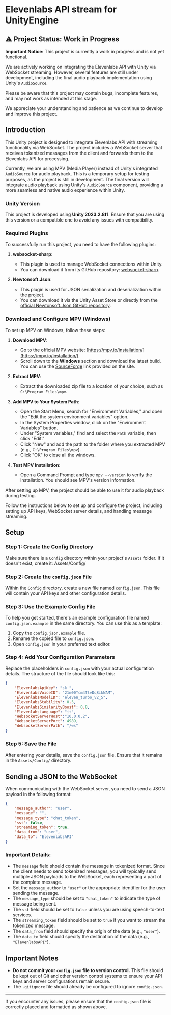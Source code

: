 # Elevenlabs API stream for UnityEngine

## ⚠️ Project Status: Work in Progress

**Important Notice:** This project is currently a work in progress and is not yet functional. 

We are actively working on integrating the Elevenlabs API with Unity via WebSocket streaming. However, several features are still under development, including the final audio playback implementation using Unity's `AudioSource`. 

Please be aware that this project may contain bugs, incomplete features, and may not work as intended at this stage.

We appreciate your understanding and patience as we continue to develop and improve this project.



## Introduction

This Unity project is designed to integrate Elevenlabs API with streaming functionality via WebSocket. The project includes a WebSocket server that receives tokenized messages from the client and forwards them to the Elevenlabs API for processing.

Currently, we are using MPV (Media Player) instead of Unity's integrated `AudioSource` for audio playback. This is a temporary setup for testing purposes, as the project is still in development. The final version will integrate audio playback using Unity's `AudioSource` component, providing a more seamless and native audio experience within Unity.

### Unity Version

This project is developed using **Unity 2023.2.8f1**. Ensure that you are using this version or a compatible one to avoid any issues with compatibility.

### Required Plugins

To successfully run this project, you need to have the following plugins:

1. **websocket-sharp**:
   - This plugin is used to manage WebSocket connections within Unity. 
   - You can download it from its GitHub repository: [websocket-sharp](https://github.com/sta/websocket-sharp).

2. **Newtonsoft.Json**:
   - This plugin is used for JSON serialization and deserialization within the project.
   - You can download it via the Unity Asset Store or directly from the [official Newtonsoft.Json GitHub repository](https://github.com/JamesNK/Newtonsoft.Json).

### Download and Configure MPV (Windows)

To set up MPV on Windows, follow these steps:

1. **Download MPV**:
   - Go to the official MPV website: [https://mpv.io/installation/](https://mpv.io/installation/)
   - Scroll down to the **Windows** section and download the latest build. You can use the [SourceForge](https://sourceforge.net/projects/mpv-player-windows/files/) link provided on the site.

2. **Extract MPV**:
   - Extract the downloaded zip file to a location of your choice, such as `C:\Program Files\mpv`.

3. **Add MPV to Your System Path**:
   - Open the Start Menu, search for "Environment Variables," and open the "Edit the system environment variables" option.
   - In the System Properties window, click on the "Environment Variables" button.
   - Under "System variables," find and select the `Path` variable, then click "Edit."
   - Click "New" and add the path to the folder where you extracted MPV (e.g., `C:\Program Files\mpv`).
   - Click "OK" to close all the windows.

4. **Test MPV Installation**:
   - Open a Command Prompt and type `mpv --version` to verify the installation. You should see MPV's version information.

After setting up MPV, the project should be able to use it for audio playback during testing.

Follow the instructions below to set up and configure the project, including setting up API keys, WebSocket server details, and handling message streaming.



## Setup

### Step 1: Create the Config Directory

Make sure there is a `Config` directory within your project's `Assets` folder. If it doesn't exist, create it: Assets/Config/

### Step 2: Create the `config.json` File

Within the `Config` directory, create a new file named `config.json`. This file will contain your API keys and other configuration details.

### Step 3: Use the Example Config File

To help you get started, there's an example configuration file named `config.json.example` in the same directory. You can use this as a template:

1. Copy the `config.json.example` file.
2. Rename the copied file to `config.json`.
3. Open `config.json` in your preferred text editor.

### Step 4: Add Your Configuration Parameters

Replace the placeholders in `config.json` with your actual configuration details. The structure of the file should look like this:

```json
{
    "ElevenlabsApiKey": "sk_",
    "ElevenlabsVoiceID": "21m00Tcm4TlvDq8ikWAM",
    "ElevenlabsModelID": "eleven_turbo_v2_5",
    "ElevenlabsStability": 0.5,
    "ElevenlabsSimilarityBoost": 0.8,
    "ElevenlabsLanguage": "it",
    "WebsocketServerHost":"10.0.0.2",
    "WebsocketServerPort": 4989,
    "WebsocketServerPath": "/ws"
}
```
### Step 5: Save the File

After entering your details, save the `config.json` file. Ensure that it remains in the `Assets/Config/` directory.

## Sending a JSON to the WebSocket

When communicating with the WebSocket server, you need to send a JSON payload in the following format:

```json
{
    "message_author": "user",
    "message": "",
    "message_type": "chat_token",
    "sst": false,
    "streaming_token": true,
    "data_from": "user",
    "data_to": "ElevenlabsAPI"
}
```
### Important Details:
- The `message` field should contain the message in tokenized format. Since the client needs to send tokenized messages, you will typically send multiple JSON payloads to the WebSocket, each representing a part of the complete message.
- Set the `message_author` to `"user"` or the appropriate identifier for the user sending the message.
- The `message_type` should be set to `"chat_token"` to indicate the type of message being sent.
- The `sst` field should be set to `false` unless you are using speech-to-text services.
- The `streaming_token` field should be set to `true` if you want to stream the tokenized message.
- The `data_from` field should specify the origin of the data (e.g., `"user"`).
- The `data_to` field should specify the destination of the data (e.g., `"ElevenlabsAPI"`).

## Important Notes

- **Do not commit your `config.json` file to version control.** This file should be kept out of Git and other version control systems to ensure your API keys and server configurations remain secure.
- The `.gitignore` file should already be configured to ignore `config.json`.



---

If you encounter any issues, please ensure that the `config.json` file is correctly placed and formatted as shown above.
